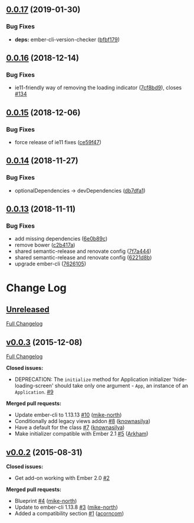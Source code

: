 ## [0.0.17](https://github.com/mike-north/ember-load/compare/v0.0.16...v0.0.17) (2019-01-30)


### Bug Fixes

* **deps:** ember-cli-version-checker ([bfbf179](https://github.com/mike-north/ember-load/commit/bfbf179))

## [0.0.16](https://github.com/mike-north/ember-load/compare/v0.0.15...v0.0.16) (2018-12-14)


### Bug Fixes

* ie11-friendly way of removing the loading indicator ([7cf8bd9](https://github.com/mike-north/ember-load/commit/7cf8bd9)), closes [#134](https://github.com/mike-north/ember-load/issues/134)

## [0.0.15](https://github.com/mike-north/ember-load/compare/v0.0.14...v0.0.15) (2018-12-06)


### Bug Fixes

* force release of ie11 fixes ([ce59f47](https://github.com/mike-north/ember-load/commit/ce59f47))

## [0.0.14](https://github.com/mike-north/ember-load/compare/v0.0.13...v0.0.14) (2018-11-27)


### Bug Fixes

* optionalDependencies -> devDependencies ([db7dfa1](https://github.com/mike-north/ember-load/commit/db7dfa1))

## [0.0.13](https://github.com/mike-north/ember-load/compare/v0.0.12...v0.0.13) (2018-11-11)


### Bug Fixes

* add missing dependencies ([6e0b89c](https://github.com/mike-north/ember-load/commit/6e0b89c))
* remove bower ([c2b417a](https://github.com/mike-north/ember-load/commit/c2b417a))
* shared semantic-release and renovate config ([7f7a444](https://github.com/mike-north/ember-load/commit/7f7a444))
* shared semantic-release and renovate config ([6221d8b](https://github.com/mike-north/ember-load/commit/6221d8b))
* upgrade ember-cli ([7626105](https://github.com/mike-north/ember-load/commit/7626105))

# Change Log

## [Unreleased](https://github.com/mike-north/ember-load/tree/HEAD)

[Full Changelog](https://github.com/mike-north/ember-load/compare/v0.0.3...HEAD)

## [v0.0.3](https://github.com/mike-north/ember-load/tree/v0.0.3) (2015-12-08)

[Full Changelog](https://github.com/mike-north/ember-load/compare/v0.0.2...v0.0.3)

**Closed issues:**

- DEPRECATION: The `initialize` method for Application initializer 'hide-loading-screen' should take only one argument - `App`, an instance of an `Application`. [\#9](https://github.com/mike-north/ember-load/issues/9)

**Merged pull requests:**

- Update ember-cli to 1.13.13 [\#10](https://github.com/mike-north/ember-load/pull/10) ([mike-north](https://github.com/mike-north))
- Conditionally add legacy views addon [\#8](https://github.com/mike-north/ember-load/pull/8) ([knownasilya](https://github.com/knownasilya))
- Have a default for the class [\#7](https://github.com/mike-north/ember-load/pull/7) ([knownasilya](https://github.com/knownasilya))
- Make initializer compatible with Ember 2.1 [\#5](https://github.com/mike-north/ember-load/pull/5) ([Arkham](https://github.com/Arkham))

## [v0.0.2](https://github.com/mike-north/ember-load/tree/v0.0.2) (2015-08-31)
**Closed issues:**

- Get add-on working with Ember 2.0 [\#2](https://github.com/mike-north/ember-load/issues/2)

**Merged pull requests:**

- Blueprint [\#4](https://github.com/mike-north/ember-load/pull/4) ([mike-north](https://github.com/mike-north))
- Update to ember-cli 1.13.8 [\#3](https://github.com/mike-north/ember-load/pull/3) ([mike-north](https://github.com/mike-north))
- Added a compatibility section [\#1](https://github.com/mike-north/ember-load/pull/1) ([acorncom](https://github.com/acorncom))
